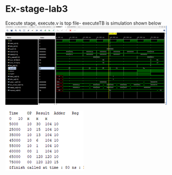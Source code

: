 # Ex-stage-lab3
Ececute stage, execute.v is top file- executeTB is simulation shown below
![executeTB waveform](https://github.com/gaonjc/Ex-stage-lab3/blob/main/testbenchwaveformexstage.png)

![tcl output](https://github.com/gaonjc/Ex-stage-lab3/blob/main/tcloutput.png)
